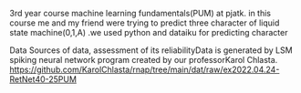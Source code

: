 3rd year course machine learning fundamentals(PUM) at pjatk.
in this course me and my friend were trying to predict three character of liquid state machine(0,1,A) .we used python and dataiku for predicting character 

Data
Sources of data, assessment of its reliabilityData is generated by LSM spiking neural network program created by our professorKarol Chlasta.
https://github.com/KarolChlasta/rnap/tree/main/dat/raw/ex2022.04.24-RetNet40-25PUM
